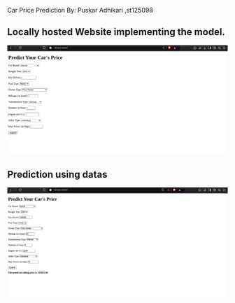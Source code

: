 Car Price Prediction
By: Puskar Adhikari ,st125098


## Locally hosted Website implementing the model.
![alt text](image.png)



## Prediction using datas
![alt text](image-1.png)
